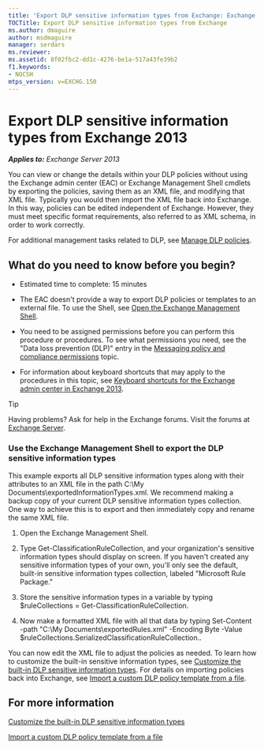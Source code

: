 ```yaml
---
title: 'Export DLP sensitive information types from Exchange: Exchange 2013 Help'
TOCTitle: Export DLP sensitive information types from Exchange
ms.author: dmaguire
author: msdmaguire
manager: serdars
ms.reviewer:
ms.assetid: 8f02fbc2-dd1c-4276-be1a-517a43fe39b2
f1.keywords:
- NOCSH
mtps_version: v=EXCHG.150
---
```


# Export DLP sensitive information types from Exchange 2013

_**Applies to:** Exchange Server 2013_

You can view or change the details within your DLP policies without using the Exchange admin center (EAC) or Exchange Management Shell cmdlets by exporting the policies, saving them as an XML file, and modifying that XML file. Typically you would then import the XML file back into Exchange. In this way, policies can be edited independent of Exchange. However, they must meet specific format requirements, also referred to as XML schema, in order to work correctly.

For additional management tasks related to DLP, see [Manage DLP policies](manage-dlp-policies-exchange-2013-help.md).

## What do you need to know before you begin?

- Estimated time to complete: 15 minutes

- The EAC doesn't provide a way to export DLP policies or templates to an external file. To use the Shell, see [Open the Exchange Management Shell](https://docs.microsoft.com/powershell/exchange/open-the-exchange-management-shell).

- You need to be assigned permissions before you can perform this procedure or procedures. To see what permissions you need, see the "Data loss prevention (DLP)" entry in the [Messaging policy and compliance permissions](messaging-policy-and-compliance-permissions-exchange-2013-help.md) topic.

- For information about keyboard shortcuts that may apply to the procedures in this topic, see [Keyboard shortcuts for the Exchange admin center in Exchange 2013](keyboard-shortcuts-in-the-exchange-admin-center-2013-help.md).

> [!TIP]
> Having problems? Ask for help in the Exchange forums. Visit the forums at [Exchange Server](https://go.microsoft.com/fwlink/p/?linkId=60612).

### Use the Exchange Management Shell to export the DLP sensitive information types

This example exports all DLP sensitive information types along with their attributes to an XML file in the path C:\My Documents\exportedInformationTypes.xml. We recommend making a backup copy of your current DLP sensitive information types collection. One way to achieve this is to export and then immediately copy and rename the same XML file.

1. Open the Exchange Management Shell.

2. Type Get-ClassificationRuleCollection, and your organization's sensitive information types should display on screen. If you haven't created any sensitive information types of your own, you'll only see the default, built-in sensitive information types collection, labeled "Microsoft Rule Package."

3. Store the sensitive information types in a variable by typing $ruleCollections = Get-ClassificationRuleCollection.

4. Now make a formatted XML file with all that data by typing Set-Content -path "C:\My Documents\exportedRules.xml" -Encoding Byte -Value $ruleCollections.SerializedClassificationRuleCollection..

You can now edit the XML file to adjust the policies as needed. To learn how to customize the built-in sensitive information types, see [Customize the built-in DLP sensitive information types](customize-the-built-in-dlp-sensitive-information-types-exchange-2013-help.md). For details on importing policies back into Exchange, see [Import a custom DLP policy template from a file](import-a-custom-dlp-policy-template-from-a-file-exchange-2013-help.md).

## For more information

[Customize the built-in DLP sensitive information types](customize-the-built-in-dlp-sensitive-information-types-exchange-2013-help.md)

[Import a custom DLP policy template from a file](import-a-custom-dlp-policy-template-from-a-file-exchange-2013-help.md)
